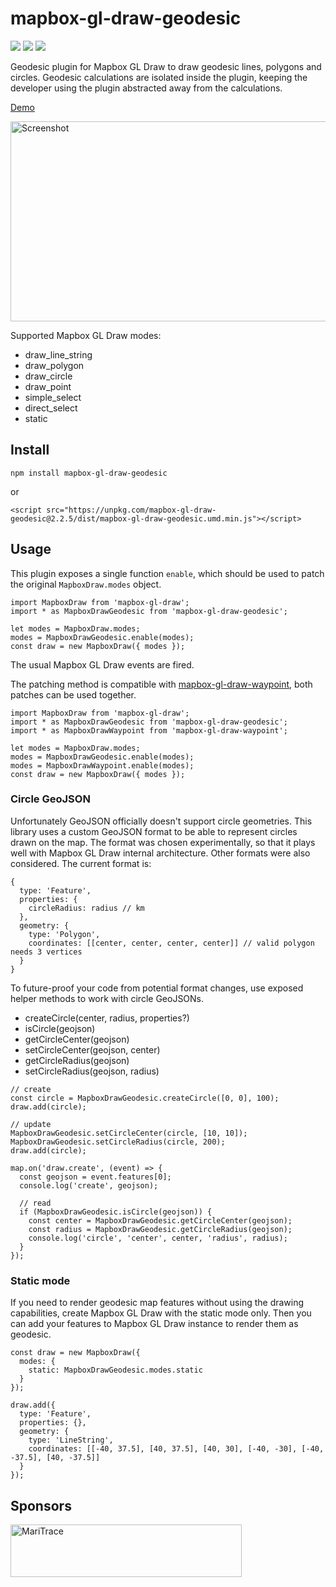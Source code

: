 # mapbox-gl-draw-geodesic

[![](https://img.shields.io/npm/dm/mapbox-gl-draw-geodesic)](https://www.npmjs.com/package/mapbox-gl-draw-geodesic)
[![](https://img.shields.io/david/zakjan/mapbox-gl-draw-geodesic)](https://www.npmjs.com/package/mapbox-gl-draw-geodesic)
[![](https://img.shields.io/bundlephobia/min/mapbox-gl-draw-geodesic)](https://www.npmjs.com/package/mapbox-gl-draw-geodesic)

Geodesic plugin for Mapbox GL Draw to draw geodesic lines, polygons and circles. Geodesic calculations are isolated inside the plugin, keeping the developer using the plugin abstracted away from the calculations.

[Demo](https://zakjan.github.io/mapbox-gl-draw-geodesic/)

<img src="docs/screenshot@2x.jpg" alt="Screenshot" width="640" height="320">

Supported Mapbox GL Draw modes:

- draw_line_string
- draw_polygon
- draw_circle
- draw_point
- simple_select
- direct_select
- static

## Install

```
npm install mapbox-gl-draw-geodesic
```

or

```
<script src="https://unpkg.com/mapbox-gl-draw-geodesic@2.2.5/dist/mapbox-gl-draw-geodesic.umd.min.js"></script>
```

## Usage

This plugin exposes a single function `enable`, which should be used to patch the original `MapboxDraw.modes` object.

```
import MapboxDraw from 'mapbox-gl-draw';
import * as MapboxDrawGeodesic from 'mapbox-gl-draw-geodesic';

let modes = MapboxDraw.modes;
modes = MapboxDrawGeodesic.enable(modes);
const draw = new MapboxDraw({ modes });
```

The usual Mapbox GL Draw events are fired.

The patching method is compatible with [mapbox-gl-draw-waypoint](https://github.com/zakjan/mapbox-gl-draw-waypoint), both patches can be used together.

```
import MapboxDraw from 'mapbox-gl-draw';
import * as MapboxDrawGeodesic from 'mapbox-gl-draw-geodesic';
import * as MapboxDrawWaypoint from 'mapbox-gl-draw-waypoint';

let modes = MapboxDraw.modes;
modes = MapboxDrawGeodesic.enable(modes);
modes = MapboxDrawWaypoint.enable(modes);
const draw = new MapboxDraw({ modes });
```

### Circle GeoJSON

Unfortunately GeoJSON officially doesn't support circle geometries. This library uses a custom GeoJSON format to be able to represent circles drawn on the map. The format was chosen experimentally, so that it plays well with Mapbox GL Draw internal architecture. Other formats were also considered. The current format is:

```
{
  type: 'Feature',
  properties: {
    circleRadius: radius // km
  },
  geometry: {
    type: 'Polygon',
    coordinates: [[center, center, center, center]] // valid polygon needs 3 vertices
  }
}
```

To future-proof your code from potential format changes, use exposed helper methods to work with circle GeoJSONs.

- createCircle(center, radius, properties?)
- isCircle(geojson)
- getCircleCenter(geojson)
- setCircleCenter(geojson, center)
- getCircleRadius(geojson)
- setCircleRadius(geojson, radius)

```
// create
const circle = MapboxDrawGeodesic.createCircle([0, 0], 100);
draw.add(circle);

// update
MapboxDrawGeodesic.setCircleCenter(circle, [10, 10]);
MapboxDrawGeodesic.setCircleRadius(circle, 200);
draw.add(circle);

map.on('draw.create', (event) => {
  const geojson = event.features[0];
  console.log('create', geojson);

  // read
  if (MapboxDrawGeodesic.isCircle(geojson)) {
    const center = MapboxDrawGeodesic.getCircleCenter(geojson);
    const radius = MapboxDrawGeodesic.getCircleRadius(geojson);
    console.log('circle', 'center', center, 'radius', radius);
  }
});
```

### Static mode

If you need to render geodesic map features without using the drawing capabilities, create Mapbox GL Draw with the static mode only. Then you can add your features to Mapbox GL Draw instance to render them as geodesic.

```
const draw = new MapboxDraw({
  modes: {
    static: MapboxDrawGeodesic.modes.static
  }
});

draw.add({
  type: 'Feature',
  properties: {},
  geometry: {
    type: 'LineString',
    coordinates: [[-40, 37.5], [40, 37.5], [40, 30], [-40, -30], [-40, -37.5], [40, -37.5]]
  }
});
```

## Sponsors

<a href="https://maritrace.com/"><img src="docs/maritrace.png" alt="MariTrace" width="370" height="84"></a>
